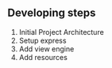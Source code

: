 ## Developing steps
1. Initial Project Architecture
2. Setup express
3. Add view engine 
4. Add resources
